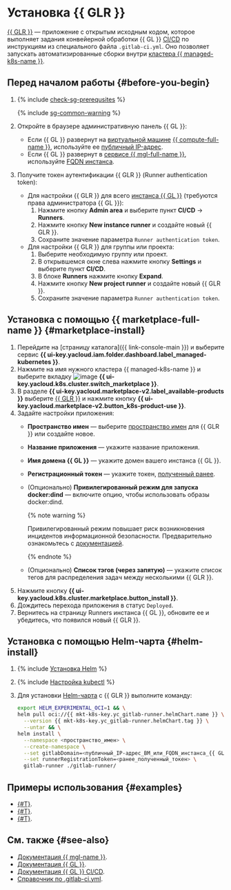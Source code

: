 # Установка {{ GLR }}


[{{ GLR }}](https://docs.gitlab.com/runner/) — приложение с открытым исходным кодом, которое выполняет задания конвейерной обработки {{ GL }} [CI/CD](/blog/posts/2022/10/ci-cd) по инструкциям из специального файла `.gitlab-ci.yml`. Оно позволяет запускать автоматизированные сборки внутри [кластера {{ managed-k8s-name }}](../../concepts/index.md#kubernetes-cluster).

## Перед началом работы {#before-you-begin}

1. {% include [check-sg-prerequsites](../../../_includes/managed-kubernetes/security-groups/check-sg-prerequsites-lvl3.md) %}

    {% include [sg-common-warning](../../../_includes/managed-kubernetes/security-groups/sg-common-warning.md) %}

1. Откройте в браузере административную панель {{ GL }}:
   * Если {{ GL }} развернут на [виртуальной машине](../../../compute/concepts/vm.md) [{{ compute-full-name }}](../../../compute/), используйте ее [публичный IP-адрес](../../../compute/concepts/network.md#public-ip).
   * Если {{ GL }} развернут в [сервисе {{ mgl-full-name }}](../../../managed-gitlab/), используйте [FQDN инстанса](../../../compute/concepts/network.md##hostname).
1. Получите токен аутентификации {{ GLR }} (Runner authentication token):
   * Для настройки {{ GLR }} для всего [инстанса {{ GL }}](../../../managed-gitlab/concepts/index.md#instance) (требуются права администратора {{ GL }}):
     1. Нажмите кнопку **Admin area** и выберите пункт **CI/CD** → **Runners**.
     1. Нажмите кнопку **New instance runner** и создайте новый {{ GLR }}.
     1. Сохраните значение параметра `Runner authentication token`.
   * Для настройки {{ GLR }} для группы или проекта:
     1. Выберите необходимую группу или проект.
     1. В открывшемся окне слева нажмите кнопку **Settings** и выберите пункт **CI/CD**.
     1. В блоке **Runners** нажмите кнопку **Expand**.
     1. Нажмите кнопку **New project runner** и создайте новый {{ GLR }}.
     1. Сохраните значение параметра `Runner authentication token`.

## Установка с помощью {{ marketplace-full-name }} {#marketplace-install}

1. Перейдите на [страницу каталога]({{ link-console-main }}) и выберите сервис **{{ ui-key.yacloud.iam.folder.dashboard.label_managed-kubernetes }}**.
1. Нажмите на имя нужного кластера {{ managed-k8s-name }} и выберите вкладку ![image](../../../_assets/console-icons/shopping-cart.svg) **{{ ui-key.yacloud.k8s.cluster.switch_marketplace }}**.
1. В разделе **{{ ui-key.yacloud.marketplace-v2.label_available-products }}** выберите [{{ GLR }}](/marketplace/products/yc/gitlab-runner) и нажмите кнопку **{{ ui-key.yacloud.marketplace-v2.button_k8s-product-use }}**.
1. Задайте настройки приложения:
   * **Пространство имен** — выберите [пространство имен](../../concepts/index.md#namespace) для {{ GLR }} или создайте новое.
   * **Название приложения** — укажите название приложения.
   * **Имя домена {{ GL }}** — укажите домен вашего инстанса {{ GL }}.
   * **Регистрационный токен** — укажите токен, [полученный ранее](#before-you-begin).
   * (Опционально) **Привилегированный режим для запуска docker:dind** — включите опцию, чтобы использовать образы docker:dind.

        {% note warning %}

        Привилегированный режим повышает риск возникновения инцидентов информационной безопасности. Предварительно ознакомьтесь с [документацией](https://docs.gitlab.com/runner/executors/kubernetes.html#using-dockerdind).

        {% endnote %}

    * (Опционально) **Список тэгов (через запятую)** — укажите список тегов для распределения задач между несколькими {{ GLR }}.
1. Нажмите кнопку **{{ ui-key.yacloud.k8s.cluster.marketplace.button_install }}**.
1. Дождитесь перехода приложения в статус `Deployed`.
1. Вернитесь на страницу Runners инстанса {{ GL }}, обновите ее и убедитесь, что появился новый {{ GLR }}.

## Установка с помощью Helm-чарта {#helm-install}

1. {% include [Установка Helm](../../../_includes/managed-kubernetes/helm-install.md) %}

1. {% include [Настройка kubectl](../../../_includes/managed-kubernetes/kubectl-install.md) %}

1. Для установки [Helm-чарта](https://helm.sh/docs/topics/charts/) с {{ GLR }} выполните команду:

   ```bash
   export HELM_EXPERIMENTAL_OCI=1 && \
   helm pull oci://{{ mkt-k8s-key.yc_gitlab-runner.helmChart.name }} \
     --version {{ mkt-k8s-key.yc_gitlab-runner.helmChart.tag }} \
     --untar && \
   helm install \
     --namespace <пространство_имен> \
     --create-namespace \
     --set gitlabDomain=<публичный_IP-адрес_ВМ_или_FQDN_инстанса_{{ GL }}> \
     --set runnerRegistrationToken=<ранее_полученный_токен> \
     gitlab-runner ./gitlab-runner/
   ```

## Примеры использования {#examples}

* [{#T}](../../tutorials/gitlab-containers.md).
* [{#T}](../../tutorials/cr-scanner-with-k8s-and-gitlab.md).
* [{#T}](../../../managed-gitlab/tutorials/image-storage.md).

## См. также {#see-also}

* [Документация {{ mgl-name }}](../../../managed-gitlab/).
* [Документация {{ GL }}](https://docs.gitlab.com/).
* [Документация {{ GL }} CI/CD](https://docs.gitlab.com/ee/ci/).
* [Справочник по .gitlab-ci.yml](https://docs.gitlab.com/ee/ci/yaml/index.html).

